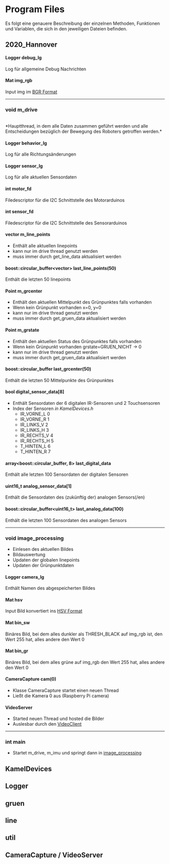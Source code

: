 # Program Files

Es folgt eine genauere Beschreibung der einzelnen Methoden, Funktionen und Variablen, die sich in den jeweiligen Dateien befinden.

## 2020_Hannover

#### Logger debug_lg
Log für allgemeine Debug Nachrichten

#### Mat img_rgb
Input img im [BGR Format](https://stackoverflow.com/questions/367449/what-exactly-is-bgr-color-space)

--------

### void m_drive
</br>
*Hauptthread, in dem alle Daten zusammen geführt werden und alle Entscheidungen bezüglich der
Bewegung des Roboters getroffen werden.*

#### Logger behavior_lg
Log für alle Richtungsänderungen

#### Logger sensor_lg
Log für alle aktuellen Sensordaten

#### int motor_fd
Filedescriptor für die I2C Schnittstelle des Motorarduinos

#### int sensor_fd
Filedescriptor für die I2C Schnittstelle des Sensorarduinos

#### vector<Point> m_line_points
* Enthält alle aktuellen linepoints
* kann nur im drive thread genutzt werden
* muss immer durch get_line_data aktualisiert werden

#### boost::circular_buffer<vector<Point>> last_line_points(50)
Enthält die letzten 50 linepoints

#### Point m_grcenter
* Enthält den aktuellen Mittelpunkt des Grünpunktes falls vorhanden
* Wenn kein Grünpunkt vorhanden x=0, y=0
* kann nur im drive thread genutzt werden
* muss immer durch get_gruen_data aktualisiert werden

#### Point m_grstate
* Enthält den aktuellen Status des Grünpunktes falls vorhanden
* Wenn kein Grünpunkt vorhanden grstate=GRUEN_NICHT -> 0
* kann nur im drive thread genutzt werden
* muss immer durch get_gruen_data aktualisiert werden

#### boost::circular_buffer<Point> last_grcenter(50)
Enthält die letzten 50 Mittelpunkte des Grünpunktes

#### bool digital_sensor_data[8]
* Enthält Sensordaten der 6 digitalen IR-Sensoren und 2 Touchsensoren
* Index der Sensoren *in KamelDevices.h*
  * IR_VORNE_L 0
  * IR_VORNE_R 1
  * IR_LINKS_V 2
  * IR_LINKS_H 3
  * IR_RECHTS_V 4
  * IR_RECHTS_H 5
  * T_HINTEN_L 6
  * T_HINTEN_R 7

#### array<boost::circular_buffer<bool>, 8> last_digital_data
Enthält alle letzten 100 Sensordaten der digitalen Sensoren

#### uint16_t analog_sensor_data[1]
Enthält die Sensordaten des (zukünftig der) analogen Sensors(/en)

#### boost::circular_buffer<uint16_t> last_analog_data(100)
Enthält die letzten 100 Sensordaten des analogen Sensors

------

### void image_processing
* Einlesen des aktuellen Bildes
* Bildauswertung
* Updaten der globalen linepoints
* Updaten der Grünpunktdaten

#### Logger camera_lg
Enthält Namen des abgespeicherten Bildes

#### Mat hsv
Input Bild konvertiert ins [HSV Format](https://en.wikipedia.org/wiki/HSL_and_HSV)

#### Mat bin_sw
Binäres Bild, bei dem alles dunkler als THRESH_BLACK auf img_rgb ist, den Wert 255 hat, alles andere den Wert 0

#### Mat bin_gr
Binäres Bild, bei dem alles grüne auf img_rgb den Wert 255 hat, alles andere den Wert 0

#### CameraCapture cam(0)
* Klasse CameraCapture startet einen neuen Thread
* Ließt die Kamera 0 aus (Raspberry Pi camera)

#### VideoServer
* Started neuen Thread und hosted die Bilder
* Auslesbar durch den [VideoClient](https://github.com/carlobrok/VideoClient)

-------

### int main
* Startet m_drive, m_imu und springt dann in [image_processing](#void-image_processing)

## KamelDevices


## Logger


## gruen


## line


## util


## CameraCapture / VideoServer
